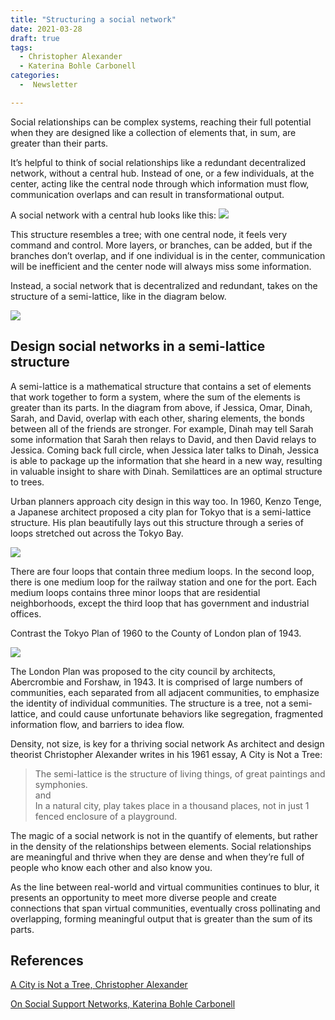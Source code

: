 ```yaml
---
title: "Structuring a social network"
date: 2021-03-28
draft: true
tags:
  - Christopher Alexander
  - Katerina Bohle Carbonell
categories:
  -  Newsletter

---
```

Social relationships can be complex systems, reaching their full potential when they are designed like a collection of elements that, in sum, are greater than their parts.

It’s helpful to think of social relationships like a redundant decentralized network, without a central hub. Instead of one, or a few individuals, at the center, acting like the central node through which information must flow, communication overlaps and can result in transformational output.

A social network with a central hub looks like this:
![](https://raw.githubusercontent.com/RikaSukenik/digitalgarden/master/uPic/network.jpeg)

This structure resembles a tree; with one central node, it feels very command and control. More layers, or branches, can be added, but if the branches don’t overlap, and if one individual is in the center, communication will be inefficient and the center node will always miss some information.

Instead, a social network that is decentralized and redundant, takes on the structure of a semi-lattice, like in the diagram below.

![](https://raw.githubusercontent.com/RikaSukenik/digitalgarden/master/uPic/network2.png)

## Design social networks in a semi-lattice structure
A semi-lattice is a mathematical structure that contains a set of elements that work together to form a system, where the sum of the elements is greater than its parts. In the diagram from above, if Jessica, Omar, Dinah, Sarah, and David, overlap with each other, sharing elements, the bonds between all of the friends are stronger. For example, Dinah may tell Sarah some information that Sarah then relays to David, and then David relays to Jessica. Coming back full circle, when Jessica later talks to Dinah, Jessica is able to package up the information that she heard in a new way, resulting in valuable insight to share with Dinah. Semilattices are an optimal structure to trees.

Urban planners approach city design in this way too. In 1960, Kenzo Tenge, a Japanese architect proposed a city plan for Tokyo that is a semi-lattice structure. His plan beautifully lays out this structure through a series of loops stretched out across the Tokyo Bay.

![](https://raw.githubusercontent.com/RikaSukenik/digitalgarden/master/uPic/tokyo.png)

There are four loops that contain three medium loops. In the second loop, there is one medium loop for the railway station and one for the port. Each medium loops contains three minor loops that are residential neighborhoods, except the third loop that has government and industrial offices.

Contrast the Tokyo Plan of 1960 to the County of London plan of 1943.

![](https://raw.githubusercontent.com/RikaSukenik/digitalgarden/master/uPic/london.png)

The London Plan was proposed to the city council by architects, Abercrombie and Forshaw, in 1943. It is comprised of large numbers of communities, each separated from all adjacent communities, to emphasize the identity of individual communities. The structure is a tree, not a semi-lattice, and could cause unfortunate behaviors like segregation, fragmented information flow, and barriers to idea flow.

Density, not size, is key for a thriving social network
As architect and design theorist Christopher Alexander writes in his 1961 essay, A City is Not a Tree:

>The semi-lattice is the structure of living things, of great paintings and symphonies.  
and  
In a natural city, play takes place in a thousand places, not in just 1 fenced enclosure of a playground.

The magic of a social network is not in the quantify of elements, but rather in the density of the relationships between elements. Social relationships are meaningful and thrive when they are dense and when they’re full of people who know each other and also know you.

As the line between real-world and virtual communities continues to blur, it presents an opportunity to meet more diverse people and create connections that span virtual communities, eventually cross pollinating and overlapping, forming meaningful output that is greater than the sum of its parts.

## References
[A City is Not a Tree, Christopher Alexander](http://en.bp.ntu.edu.tw/wp-content/uploads/2011/12/06-Alexander-A-city-is-not-a-tree.pdf)

[On Social Support Networks, Katerina Bohle Carbonell](https://netnigma.substack.com/p/on-social-support-networks)
